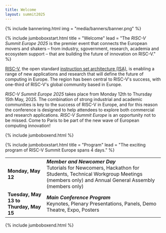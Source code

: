 ```yaml
---
title: Welcome
layout: summit2025
---
```


{% include bannerimg.html
    img = "media/banners/banner.png"
%}

{% include jumboboxstart.html
	title = "Welcome"
	lead = "The *RISC-V Summit Europe 2025* is the premier event that connects the European movers and shakers – from industry, sgovernment, research, academia and ecosystem support – that are building the future of innovation on RISC-V."
%}

[RISC-V](https://riscv.org), the open standard [instruction set
architecture
(ISA)](https://en.wikipedia.org/wiki/Instruction_set_architecture), is
enabling a range of new applications and research that will define the
future of computing in Europe. The region has been central to RISC-V's
success, with one-third of RISC-V's global community based in Europe.

*RISC-V Summit Europe 2025* takes place from Monday 12th to Thursday
15th May, 2025. The combination of strong industrial and academic
communities is key to the success of RISC-V in Europe, and for this
reason the conference is designed to help attendees to explore both
commercial and research applications.  *RISC-V Summit Europe* is an
opportunity not to be missed. Come to Paris to be part of the new wave
of European computing innovation!

{% include jumboboxend.html %}

<!-- {% include jumboboxstart.html -->
<!-- title = "Keynotes & Invited Talks" -->
<!-- lead = "Learn about the exciting progress of RISC-V across industries and the hardware/software stack from our keynote -->
<!-- speakers and invited talks." -->
<!-- %} -->

<!-- <div class="row mt-5"> -->
<!--   <div class="col-sm-3 col-6 mb-4"> -->
<!--     <div class="row"> -->
<!--       <div class="col-md-12 text-center"> -->
<!--         <img src="media/photos/boehm.jpeg" alt="Thomas Boehm" class="img-fluid rounded-circle" style="width: 75%"> -->
<!--       </div> -->
<!--     </div> -->
<!--     <div class="row"> -->
<!--       <div class="col-md-12 text-center"> -->
<!--         <div class="pt-2"> -->
<!--           <h5 class="mt-4 font-weight-medium mb-1"><b>Thomas Böhm</b><br>Infineon Technologies</h5> -->
<!--           <h6 class="subtitle">Senior Vice President & General Manager Microcontroller Automotive</h6> -->
<!--         </div> -->
<!--       </div> -->
<!--     </div> -->
<!--   </div> -->

<!--   <div class="col-sm-3 col-6 mb-4"> -->
<!--     <div class="row"> -->
<!--       <div class="col-md-12 text-center"> -->
<!--         <img src="media/photos/krste.jpeg" alt="Krste Asanović" class="img-fluid rounded-circle" style="width: 75%"> -->
<!--       </div> -->
<!--     </div> -->
<!--     <div class="row"> -->
<!--       <div class="col-md-12 text-center"> -->
<!--         <div class="pt-2"> -->
<!--           <h5 class="mt-4 font-weight-medium mb-1"><b>Krste Asanović</b><br>SiFive</h5> -->
<!--           <h6 class="subtitle">Chief Architect</h6> -->
<!--         </div> -->
<!--       </div> -->
<!--     </div> -->
<!--   </div> -->

<!--   <div class="col-sm-3 col-6 mb-4"> -->
<!--     <div class="row"> -->
<!--       <div class="col-md-12 text-center"> -->
<!--         <img src="media/photos/baehr.jpeg" alt="Johanna Baehr" class="img-fluid rounded-circle" style="width: 75%"> -->
<!--       </div> -->
<!--     </div> -->
<!--     <div class="row"> -->
<!--       <div class="col-md-12 text-center"> -->
<!--         <div class="pt-2"> -->
<!--           <h5 class="mt-4 font-weight-medium mb-1"><b>Johanna Baehr</b><br>Fraunhofer AISEC</h5> -->
<!--           <h6 class="subtitle">Research Associate</h6> -->
<!--         </div> -->
<!--       </div> -->
<!--     </div> -->
<!--   </div> -->

<!--   <div class="col-sm-3 col-6 mb-4"> -->
<!--     <div class="row"> -->
<!--       <div class="col-md-12 text-center"> -->
<!--         <img src="media/photos/wilford.jpeg" alt="Edward Wilford" class="img-fluid rounded-circle" style="width: 75%"> -->
<!--       </div> -->
<!--     </div> -->
<!--     <div class="row"> -->
<!--       <div class="col-md-12 text-center"> -->
<!--         <div class="pt-2"> -->
<!--           <h5 class="mt-4 font-weight-medium mb-1"><b>Edward Wilford</b><br>Omdia</h5> -->
<!--           <h6 class="subtitle">Senior Principal Analyst</h6> -->
<!--         </div> -->
<!--       </div> -->
<!--     </div> -->
<!--   </div> -->

<!--   <div class="col-sm-3 col-6 mb-4"> -->
<!--     <div class="row"> -->
<!--       <div class="col-md-12 text-center"> -->
<!--         <img src="media/photos/wikelius.jpeg" alt="Larry Wikelius" class="img-fluid rounded-circle" style="width: 75%"> -->
<!--       </div> -->
<!--     </div> -->
<!--     <div class="row"> -->
<!--       <div class="col-md-12 text-center"> -->
<!--         <div class="pt-2"> -->
<!--           <h5 class="mt-4 font-weight-medium mb-1"><b>Larry Wikelius</b><br>RISE</h5> -->
<!--           <h6 class="subtitle">Director</h6> -->
<!--         </div> -->
<!--       </div> -->
<!--     </div> -->
<!--   </div> -->

<!--   <div class="col-sm-3 col-6 mb-4"> -->
<!--     <div class="row"> -->
<!--       <div class="col-md-12 text-center"> -->
<!--         <img src="media/photos/kocher.jpeg" alt="Alexander Kocher" class="img-fluid rounded-circle" style="width: 75%"> -->
<!--       </div> -->
<!--     </div> -->
<!--     <div class="row"> -->
<!--       <div class="col-md-12 text-center"> -->
<!--         <div class="pt-2"> -->
<!--           <h5 class="mt-4 font-weight-medium mb-1"><b>Alexander Kocher</b><br>Quintauris</h5> -->
<!--           <h6 class="subtitle">CEO</h6> -->
<!--         </div> -->
<!--       </div> -->
<!--     </div> -->
<!--   </div> -->

<!--   <div class="col-sm-3 col-6 mb-4"> -->
<!--     <div class="row"> -->
<!--       <div class="col-md-12 text-center"> -->
<!--         <img src="media/photos/Frank.JPG" alt="Frank K. Gurkaynak" class="img-fluid rounded-circle" style="width: 75%"> -->
<!--       </div> -->
<!--     </div> -->
<!--     <div class="row"> -->
<!--       <div class="col-md-12 text-center"> -->
<!--         <div class="pt-2"> -->
<!--           <h5 class="mt-4 font-weight-medium mb-1"><b>Frank K. Gurkaynak </b><br>ETHZ</h5> -->
<!--           <h6 class="subtitle">Senior Scientist</h6> -->
<!--         </div> -->
<!--       </div> -->
<!--     </div> -->
<!--   </div> -->

<!--   <div class="col-sm-3 col-6 mb-4"> -->
<!--     <div class="row"> -->
<!--       <div class="col-md-12 text-center"> -->
<!--         <img src="media/photos/Coulon.JPG" alt="Jean Roch Coulon" class="img-fluid rounded-circle" style="width: 75%"> -->
<!--       </div> -->
<!--     </div> -->
<!--     <div class="row"> -->
<!--       <div class="col-md-12 text-center"> -->
<!--         <div class="pt-2"> -->
<!--           <h5 class="mt-4 font-weight-medium mb-1"><b>Jean Roch Coulon</b><br>Thales Group</h5> -->
<!--           <h6 class="subtitle">RISC-V Architect</h6> -->
<!--         </div> -->
<!--       </div> -->
<!--     </div> -->
<!--   </div> -->

<!--   <div class="col-sm-3 col-6 mb-4"> -->
<!--     <div class="row"> -->
<!--       <div class="col-md-12 text-center"> -->
<!--         <img src="media/photos/tomsich.jpg" alt="Philipp Tomsich" class="img-fluid rounded-circle" style="width: 75%"> -->
<!--       </div> -->
<!--     </div> -->
<!--     <div class="row"> -->
<!--       <div class="col-md-12 text-center"> -->
<!--         <div class="pt-2"> -->
<!--           <h5 class="mt-4 font-weight-medium mb-1"><b>Philipp Tomsich</b><br>VRULL</h5> -->
<!--           <h6 class="subtitle">Founder & Chief Technologist</h6> -->
<!--         </div> -->
<!--       </div> -->
<!--     </div> -->
<!--   </div> -->

<!--   <div class="col-sm-3 col-6 mb-4"> -->
<!--     <div class="row"> -->
<!--       <div class="col-md-12 text-center"> -->
<!--         <img src="media/photos/georgi.jpeg" alt="Georgi Kuzmanov" class="img-fluid rounded-circle" style="width: 75%"> -->
<!--       </div> -->
<!--     </div> -->
<!--     <div class="row"> -->
<!--       <div class="col-md-12 text-center"> -->
<!--         <div class="pt-2"> -->
<!--           <h5 class="mt-4 font-weight-medium mb-1"><b>Georgi Kuzmanov</b><br>Programme Officer</h5> -->
<!--           <h6 class="subtitle">Chips Joint Undertaking</h6> -->
<!--         </div> -->
<!--       </div> -->
<!--     </div> -->
<!--   </div> -->

<!--     <div class="col-sm-3 col-6 mb-4"> -->
<!--         <div class="row"> -->
<!--           <div class="col-md-12 text-center"> -->
<!--             <img src="media/photos/teresa.jpeg" alt="Teresa Cervero, Barcelona Supercomputing Center" -->
<!--               class="img-fluid rounded-circle" style="width: 75%"> -->
<!--           </div> -->
<!--           <div class="col-md-12 text-center"> -->
<!--             <div class="pt-2"> -->
<!--               <h5 class="mt-4 font-weight-medium mb-1"><b>Teresa Cervero</b><br>Barcelona Supercomputing Center</h5> -->
<!--               <h6 class="subtitle">Senior Researcher</h6> -->
<!--             </div> -->
<!--           </div> -->
<!--         </div> -->
<!--       </div> -->

<!-- </div> -->

<!-- {% include jumboboxend.html %} -->

{% include jumboboxstart.html
title = "Program"
lead = "The exciting program of RISC-V Summit Europe spans 4 days."
%}

<table class="table">
  <tr>
    <td style="width: 25%"><b>Monday, May 12</b></td>
    <td><b><i>Member and Newcomer Day</i></b><br />Tutorials for Newcomers, Hackathon for Students, Technical Workgroup
      Meetings (members only) and Annual General Assembly (members only)
	  <!-- <br /><a href="twgs"><b>Learn more</b></a> -->
	  </td>
  </tr>
  <tr>
    <td><b>Tuesday, May 13 to<br /> Thurday, May 15</b></td>
    <td><b><i>Main Conference Program</i></b><br />Keynotes, Plenary Presentations, Panels, Demo Theatre, Expo,
      Posters
	  <!-- <br /><a href="conference"><b>Learn more</b></a> -->
	  </td>
  </tr>
  <!-- <tr> -->
  <!--   <td><b>Friday, June 28</b></td> -->
  <!--   <td><b><i>Side Events & Workshops</i></b><br />Meetings and Dissemination of Projects<br /><a -->
  <!--       href="sideevents"><b>Learn more</b></a></td> -->
  <!-- </tr> -->
</table>

{% include jumboboxend.html %}

<!-- {% include jumboboxstart.html -->
<!-- title = "Hackathon" -->
<!-- lead = "RISC-V International is excited to join with its members Codasip and Renesas to host an in person hackathon at -->
<!-- RISC-V Summit Europe!" -->
<!-- %} -->

<!-- For details and updates please visit [the Hackathon Event -->
<!-- website](https://community.riscv.org/events/details/risc-v-international-risc-v-in-emea-presents-hackathon-at-risc-v-summit-europe/). -->

<!-- {% include jumboboxend.html %} -->

<!-- {% include jumboboxstart.html -->
<!-- title = "Panels" -->
<!-- lead = "Two exciting panels will bring together experts to discuss the future of computing with RISC-V." -->
<!-- %} -->

<!-- ## Accelerating AI Innovation with RISC-V -->

<!-- <div class="row mt-5"> -->
<!--   <div class="col-sm-3 col-6 mb-4"> -->
<!--     <div class="row"> -->
<!--       <div class="col-md-12 text-center"> -->
<!--         <b>Invited Introduction Presentation</b> -->
<!--       </div> -->
<!--       <div class="col-md-12 text-center"> -->
<!--         <img src="media/photos/tomsich.jpg" alt="Philipp Tomsich" class="img-fluid rounded-circle" style="width: 50%"> -->
<!--       </div> -->
<!--     </div> -->
<!--     <div class="row"> -->
<!--       <div class="col-md-12 text-center"> -->
<!--         <div class="pt-2"> -->
<!--           <h5 class="mt-4 font-weight-medium mb-1"><b>Philipp Tomsich</b><br>VRULL</h5> -->
<!--           <h6 class="subtitle">Founder & Chief Technologist</h6> -->
<!--         </div> -->
<!--       </div> -->
<!--     </div> -->
<!--   </div> -->
<!--   <div class="col-sm-9 col-6"> -->
<!--     <div class="col-md-12"> -->
<!--       <b>RISC-V: Charting the Future of AI/ML with Open Standards and Global Collaboration</b><br>Introduction presentation by <i>Philipp Tomsich, VRULL</i><br/> -->

<!--       AI is a fast evolving space, and realising its huge potential requires -->
<!--       levels of compute innovation only possible with RISC-V. This session -->
<!--       brings prominent members of the RISC-V AI ecosystem together to explore -->
<!--       how the RISC-V ISA will form the common language for AI innovation, how it -->
<!--       can deliver the performance and efficiency necessary across applications -->
<!--       from the edge to the cloud, and the potential of software and hardware -->
<!--       codesign. The RISC-V ecosystem is already delivering the technologies that -->
<!--       will underpin the future of AI, come to this session to find out more! -->
<!--     </div> -->
<!--     <div class="col-md-12 mt-2"> -->
<!--       <b>Moderated by:</b> Philipp Tomsich, RISC-V International and VRULL -->
<!--     </div> -->
<!--       <div class="col-md-12 mt-4 text-center"> -->
<!--       <h4>Panelists</h4><hr> -->
<!--     </div> -->
<!--     <div class="row"> -->
<!--       <div class="col-sm-3 col-6 mb-4"> -->
<!--         <div class="row"> -->
<!--           <div class="col-md-12 text-center"> -->
<!--             <img src="media/photos/Gianna.jpg" alt="Gianna Paulin - Computer Architecture Engineer, Axelera AI" -->
<!--               class="img-fluid rounded-circle" style="width: 50%"> -->
<!--           </div> -->
<!--           <div class="col-md-12 text-center"> -->
<!--             <div class="pt-2"> -->
<!--               <h5 class="mt-4 font-weight-medium mb-1"><b>Gianna Paulin</b><br>Axelera AI</h5> -->
<!--               <h6 class="subtitle">Computer Architecture Engineer</h6> -->
<!--             </div> -->
<!--           </div> -->
<!--         </div> -->
<!--       </div> -->
<!--       <div class="col-sm-3 col-6 mb-4"> -->
<!--         <div class="row"> -->
<!--           <div class="col-md-12 text-center"> -->
<!--             <img src="media/photos/Roger.png" alt="Roger Espasa -  Founder & CEO, Semidynamics" -->
<!--               class="img-fluid rounded-circle" style="width: 50%"> -->
<!--           </div> -->
<!--         </div> -->
<!--         <div class="row"> -->
<!--           <div class="col-md-12 text-center"> -->
<!--             <div class="pt-2"> -->
<!--               <h5 class="mt-4 font-weight-medium mb-1"><b>Roger Espasa</b><br>Semidynamics</h5> -->
<!--               <h6 class="subtitle">Founder & CEO</h6> -->
<!--             </div> -->
<!--           </div> -->
<!--         </div> -->
<!--       </div> -->
<!--       <div class="col-sm-3 col-6 mb-4"> -->
<!--         <div class="row"> -->
<!--           <div class="col-md-12 text-center"> -->
<!--             <img src="media/photos/Tao.jpg" -->
<!--               alt="Prof. Xie Tao - Chair Professor, Peking University and Chair of the RISC-V AI/ML SIG " -->
<!--               class="img-fluid rounded-circle" style="width: 50%"> -->
<!--           </div> -->
<!--         </div> -->
<!--         <div class="row"> -->
<!--           <div class="col-md-12 text-center"> -->
<!--             <div class="pt-2"> -->
<!--               <h5 class="mt-4 font-weight-medium mb-1"><b>Xie Tao</b><br>Peking University</h5> -->
<!--               <h6 class="subtitle">Chair of the RISC-V AI/ML SIG</h6> -->
<!--             </div> -->
<!--           </div> -->
<!--         </div> -->
<!--       </div> -->
<!--       <div class="col-sm-3 col-6 mb-4"> -->
<!--         <div class="row"> -->
<!--           <div class="col-md-12 text-center"> -->
<!--             <img src="media/photos/Stamoulis.jpg" -->
<!--               alt="Dr. Iakovos Stamoulis - Senior Product Development Director & Co-founder, Think Silicon S.A. " -->
<!--               class="img-fluid rounded-circle" style="width: 50%"> -->
<!--           </div> -->
<!--         </div> -->
<!--         <div class="row"> -->
<!--           <div class="col-md-12 text-center"> -->
<!--             <div class="pt-2"> -->
<!--               <h5 class="mt-4 font-weight-medium mb-1"><b>Iakovos Stamoulis</b><br>Think Silicon S.A.</h5> -->
<!--               <h6 class="subtitle">Senior Product Development Director & Co-founder</h6> -->
<!--             </div> -->
<!--           </div> -->
<!--         </div> -->
<!--       </div> -->
<!--     </div> -->
<!--   </div> -->
<!-- </div> -->

<!-- ## How can Europe engage more in RISC-V? -->

<!-- <div class="row mt-5"> -->
<!--   <div class="col-sm-3 col-6 mb-4"> -->
<!--     <div class="row"> -->
<!--       <div class="col-md-12 text-center"> -->
<!--         <b>Invited Introduction Presentation</b> -->
<!--       </div> -->
<!--       <div class="col-md-12 text-center"> -->
<!--         <img src="media/photos/georgi.jpeg" alt="Georgi Kuzmanov" class="img-fluid rounded-circle" style="width: 50%"> -->
<!--       </div> -->
<!--     </div> -->
<!--     <div class="row"> -->
<!--       <div class="col-md-12 text-center"> -->
<!--         <div class="pt-2"> -->
<!--           <h5 class="mt-4 font-weight-medium mb-1"><b>Georgi Kuzmanov</b><br>Programme Officer</h5> -->
<!--           <h6 class="subtitle">Chips Joint Undertaking</h6> -->
<!--         </div> -->
<!--       </div> -->
<!--     </div> -->
<!--   </div> -->
<!--   <div class="col-sm-9 col-6"> -->
<!--     <div class="col-md-12"> -->
<!--       <b>Chips JU and RISC V - vision, actions, challenges</b><br>Introduction presentation by <i>Georgi Kuzmanov, Chips JU</i> -->
<!--     </div> -->
<!--     <div class="col-md-12 mt-2"> -->
<!--       <b>Moderated by:</b> Stefan Wallentowitz, RISC-V International and Hochschule München -->
<!--     </div> -->
<!--     <div class="col-md-12"> -->
<!--       <p>RISC-V holds significance for Europe due to its potential to foster -->
<!--       innovation, enhance technological sovereignty, and stimulate economic -->
<!--       growth within the region. By embracing RISC-V, European countries can -->
<!--       reduce their dependency on foreign technologies and proprietary -->
<!--       architectures, thereby enhancing their autonomy in critical sectors such -->
<!--       as telecommunications, cybersecurity, and data processing.</p> -->
<!--       <p>However, to fully realize the benefits of RISC-V, Europe must engage -->
<!--       more actively in the development and deployment of RISC-V technologies. -->
<!--       This panel will explore the opportunities and challenges that Europe faces -->
<!--       in adopting RISC-V, and discuss strategies to promote the widespread -->
<!--       adoption of RISC-V within the region.</p> -->
<!--     </div> -->
<!--       <div class="col-md-12 mt-4 text-center"> -->
<!--       <h4>Panelists</h4><hr> -->
<!--     </div> -->
<!--     <div class="row"> -->
<!--       <div class="col-sm-3 col-6 mb-4"> -->
<!--         <div class="row"> -->
<!--           <div class="col-md-12 text-center"> -->
<!--             <img src="media/photos/kourfali.jpeg" alt="Alexandra Kourfali" -->
<!--               class="img-fluid rounded-circle" style="width: 50%"> -->
<!--           </div> -->
<!--           <div class="col-md-12 text-center"> -->
<!--             <div class="pt-2"> -->
<!--               <h5 class="mt-4 font-weight-medium mb-1"><b>Alexandra Kourfali</b><br>EuroHPC Joint Undertaking</h5> -->
<!--               <h6 class="subtitle">Programme Manager Research and Innovation</h6> -->
<!--             </div> -->
<!--           </div> -->
<!--         </div> -->
<!--       </div> -->
<!--       <div class="col-sm-3 col-6 mb-4"> -->
<!--         <div class="row"> -->
<!--           <div class="col-md-12 text-center"> -->
<!--             <img src="media/photos/reitberger.jpg" alt="Christian Reitberger" -->
<!--               class="img-fluid rounded-circle" style="width: 50%"> -->
<!--           </div> -->
<!--           <div class="col-md-12 text-center"> -->
<!--             <div class="pt-2"> -->
<!--               <h5 class="mt-4 font-weight-medium mb-1"><b>Christian Reitberger</b><br>Matterwave Ventures</h5> -->
<!--               <h6 class="subtitle">Partner</h6> -->
<!--             </div> -->
<!--           </div> -->
<!--         </div> -->
<!--       </div> -->
<!--       <div class="col-sm-3 col-6 mb-4"> -->
<!--         <div class="row"> -->
<!--           <div class="col-md-12 text-center"> -->
<!--             <img src="media/photos/peter.jpeg" alt="" -->
<!--               class="img-fluid rounded-circle" style="width: 50%"> -->
<!--           </div> -->
<!--           <div class="col-md-12 text-center"> -->
<!--             <div class="pt-2"> -->
<!--               <h5 class="mt-4 font-weight-medium mb-1"><b>Peter Gielda</b><br>Antmicro</h5> -->
<!--               <h6 class="subtitle">CEO</h6> -->
<!--             </div> -->
<!--           </div> -->
<!--         </div> -->
<!--       </div> -->
<!--       <div class="col-sm-3 col-6 mb-4"> -->
<!--         <div class="row"> -->
<!--           <div class="col-md-12 text-center"> -->
<!--             <img src="media/photos/teresa.jpeg" alt="Teresa Cervero, Barcelona Supercomputing Center" -->
<!--               class="img-fluid rounded-circle" style="width: 50%"> -->
<!--           </div> -->
<!--           <div class="col-md-12 text-center"> -->
<!--             <div class="pt-2"> -->
<!--               <h5 class="mt-4 font-weight-medium mb-1"><b>Teresa Cervero</b><br>Barcelona Supercomputing Center</h5> -->
<!--               <h6 class="subtitle">Senior Researcher</h6> -->
<!--             </div> -->
<!--           </div> -->
<!--         </div> -->
<!--       </div> -->

<!--   </div> -->
<!-- </div> -->


<!-- {% include jumboboxend.html %} -->
